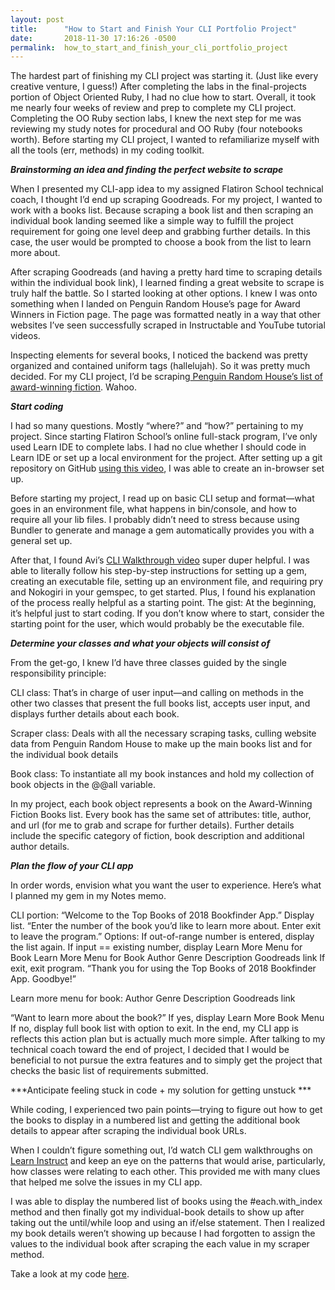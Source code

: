 ```yaml
---
layout: post
title:      "How to Start and Finish Your CLI Portfolio Project"
date:       2018-11-30 17:16:26 -0500
permalink:  how_to_start_and_finish_your_cli_portfolio_project
---
```



The hardest part of finishing my CLI project was starting it. (Just like every creative venture, I guess!) After completing the labs in the final-projects portion of Object Oriented Ruby, I had no clue how to start. Overall, it took me nearly four weeks of review and prep to complete my CLI project. Completing the OO Ruby section labs, I knew the next step for me was reviewing my study notes for procedural and OO Ruby (four notebooks worth). Before starting my CLI project, I wanted to refamiliarize myself with all the tools (err, methods) in my coding toolkit. 

***Brainstorming an idea and finding the perfect website to scrape***

When I presented my CLI-app idea to my assigned Flatiron School technical coach, I thought I’d end up scraping Goodreads. For my project, I wanted to work with a books list. Because scraping a book list and then scraping an individual book landing seemed like a simple way to fulfill the project requirement for going one level deep and grabbing further details. In this case, the user would be prompted to choose a book from the list to learn more about. 

After scraping Goodreads (and having a pretty hard time to scraping details within the individual book link), I learned finding a great website to scrape is truly half the battle. So I started looking at other options. I knew I was onto something when I landed on Penguin Random House’s page for Award Winners in Fiction page. The page was formatted neatly in a way that other websites I’ve seen successfully scraped in Instructable and YouTube tutorial videos. 

Inspecting elements for several books, I noticed the backend was pretty organized and contained uniform tags (hallelujah). So it was pretty much decided. For my CLI project, I’d be scraping[ Penguin Random House’s list of award-winning fiction](https://www.penguinrandomhouse.com/books/award-winners-fiction). Wahoo. 

***Start coding***

I had so many questions. Mostly “where?” and “how?” pertaining to my project. Since starting Flatiron School’s online full-stack program, I’ve only used Learn IDE to complete labs. I had no clue whether I should code in Learn IDE or set up a local environment for the project. After setting up a git repository on GitHub [using this video](https://www.youtube.com/watch?time_continue=317&v=YZNXWWHUO-E), I was able to create an in-browser set up. 

Before starting my project, I read up on basic CLI setup and format—what goes in an environment file, what happens in bin/console, and how to require all your lib files. I probably didn’t need to stress because using Bundler to generate and manage a gem automatically provides you with a general set up. 

After that, I found Avi’s [CLI Walkthrough video](https://www.youtube.com/watch?v=_lDExWIhYKI) super duper helpful. I was able to literally follow his step-by-step instructions for setting up a gem, creating an executable file, setting up an environment file, and requiring pry and Nokogiri in your gemspec, to get started. Plus, I found his explanation of the process really helpful as a starting point. The gist: At the beginning, it’s helpful just to start coding. If you don’t know where to start, consider the starting point for the user, which would probably be the executable file. 

***Determine your classes and what your objects will consist of***

From the get-go, I knew I’d have three classes guided by the single responsibility principle:

CLI class: That’s in charge of user input—and calling on methods in the other two classes that present the full books list, accepts user input, and displays further details about each book. 

Scraper class: Deals with all the necessary scraping tasks, culling website data from Penguin Random House to make up the main books list and for the individual book details

Book class: To instantiate all my book instances and hold my collection of book objects in the @@all variable. 

In my project, each book object represents a book on the Award-Winning Fiction Books list. Every book has the same set of attributes: title, author, and url (for me to grab and scrape for further details). Further details include the specific category of fiction, book description and additional author details. 

***Plan the flow of your CLI app***

In order words, envision what you want the user to experience. Here’s what I planned my gem in my Notes memo.

CLI portion:
“Welcome to the Top Books of 2018 Bookfinder App.”
Display list. 
“Enter the number of the book you’d like to learn more about. Enter exit to leave the program.”
Options: 
If out-of-range number is entered, display the list again. 
If input == existing number, display Learn More Menu for Book 
Learn More Menu for Book 
Author
Genre
Description
Goodreads link 
If exit, exit program. “Thank you for using the Top Books of 2018 Bookfinder App. Goodbye!”

Learn more menu for book: 
Author
Genre
Description
Goodreads link 

“Want to learn more about the book?”
If yes, display Learn More Book Menu
If no, display full book list with option to exit. 
In the end, my CLI app is reflects this action plan but is actually much more simple. After talking to my technical coach toward the end of project, I decided that I would be beneficial to not pursue the extra features and to simply get the project that checks the basic list of requirements submitted.

***Anticipate feeling stuck in code + my solution for getting unstuck ***

While coding, I experienced two pain points—trying to figure out how to get the books to display in a numbered list and getting the additional book details to appear after scraping the individual book URLs. 

When I couldn’t figure something out, I’d watch CLI gem walkthroughs on [Learn Instruct](https://instruction.learn.co) and keep an eye on the patterns that would arise, particularly, how classes were relating to each other. This provided me with many clues that helped me solve the issues in my CLI app. 

I was able to display the numbered list of books using the #each.with_index method and then finally got my individual-book details to show up after taking out the until/while loop and using an if/else statement. Then I realized my book details weren’t showing up because I had forgotten to assign the values to the individual book after scraping the each value in my scraper method. 

Take a look at my code [here](https://github.com/JLPinthecity/bookfinder). 


